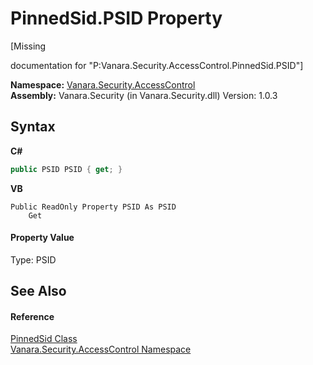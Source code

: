 # PinnedSid.PSID Property 
 

\[Missing <summary> documentation for "P:Vanara.Security.AccessControl.PinnedSid.PSID"\]

**Namespace:**&nbsp;<a href="62a937f8-234b-6e15-2f22-272a8ae206a7">Vanara.Security.AccessControl</a><br />**Assembly:**&nbsp;Vanara.Security (in Vanara.Security.dll) Version: 1.0.3

## Syntax

**C#**<br />
``` C#
public PSID PSID { get; }
```

**VB**<br />
``` VB
Public ReadOnly Property PSID As PSID
	Get
```


#### Property Value
Type: PSID

## See Also


#### Reference
<a href="ce9daf2f-b12c-e615-b63b-5e211bdca264">PinnedSid Class</a><br /><a href="62a937f8-234b-6e15-2f22-272a8ae206a7">Vanara.Security.AccessControl Namespace</a><br />